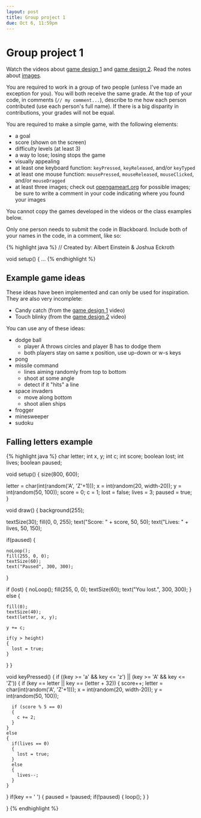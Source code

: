 ```yaml
---
layout: post
title: Group project 1
due: Oct 6, 11:59pm
---
```


# Group project 1

Watch the videos about
[game design 1](/videos/2014-09-26-game-design-1.html) and
[game design 2](/videos/2014-09-26-game-design-2.html). Read the notes
about [images](/guides/2014-09-26-images.html).

You are required to work in a group of two people (unless I've made an
exception for you). You will both receive the same grade. At the top
of your code, in comments (`// my comment...`), describe to me how
each person contributed (use each person's full name). If there is a
big disparity in contributions, your grades will not be equal.

You are required to make a simple game, with the following elements:

- a goal
- score (shown on the screen)
- difficulty levels (at least 3)
- a way to lose; losing stops the game
- visually appealing
- at least one keyboard function: `keyPressed`, `keyReleased`, and/or
  `keyTyped`
- at least one mouse function: `mousePressed`, `mouseReleased`,
  `mouseClicked`, and/or `mouseDragged`
- at least three images; check out
  [opengameart.org](http://opengameart.org) for possible images; be
  sure to write a comment in your code indicating where you found your
  images

You cannot copy the games developed in the videos or the class
examples below.

Only one person needs to submit the code in Blackboard. Include both
of your names in the code, in a comment, like so:

{% highlight java %}
// Created by: Albert Einstein & Joshua Eckroth

void setup()
{
  ...
{% endhighlight %}

## Example game ideas

These ideas have been implemented and can only be used for
inspiration. They are also very incomplete:

- Candy catch (from the [game design 1](/videos/2014-09-26-game-design-1.html) video)
- Touch blinky (from the [game design 2](/videos/2014-09-26-game-design-2.html) video)

You can use any of these ideas:

- dodge ball
  - player A throws circles and player B has to dodge them
  - both players stay on same x position, use up-down or w-s keys
- pong
- missile command
  - lines aiming randomly from top to bottom
  - shoot at some angle
  - detect if it "hits" a line
- space invaders
  - move along bottom
  - shoot alien ships
- frogger
- minesweeper
- sudoku

## Falling letters example

{% highlight java %}
char letter;
int x, y;
int c;
int score;
boolean lost;
int lives;
boolean paused;

void setup()
{
  size(800, 600);

  letter = char(int(random('A', 'Z'+1)));
  x = int(random(20, width-20));
  y = int(random(50, 100));
  score = 0;
  c = 1;
  lost = false;
  lives = 3;
  paused = true;
}

void draw()
{
  background(255);

  textSize(30);
  fill(0, 0, 255);
  text("Score: " + score, 50, 50);
  text("Lives: " + lives, 50, 150);

  if(paused)
  {
    
    noLoop();
    fill(255, 0, 0);
    textSize(60);
    text("Paused", 300, 300);
  }

  if (lost)
  {
    noLoop();
    fill(255, 0, 0);
    textSize(60);
    text("You lost.", 300, 300);
  }
  else
  {

    fill(0);
    textSize(40);
    text(letter, x, y);

    y += c;
    
    if(y > height)
    {
      lost = true;
    }
  }
}

void keyPressed()
{
  if ((key >= 'a' && key <= 'z') || (key >= 'A' && key <= 'Z'))
  {
    if (key == letter || key == (letter + 32))
    {
      score++;
      letter = char(int(random('A', 'Z'+1)));
      x = int(random(20, width-20));
      y = int(random(50, 100));

      if (score % 5 == 0)
      {
        c += 2;
      }
    }
    else
    {
      if(lives == 0)
      {
        lost = true;
      }
      else
      {
        lives--;
      }
    }
  }
  if(key == ' ')
  {
    paused = !paused;
    if(!paused) { 
      loop();
    }
  }
  
}
{% endhighlight %}
